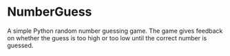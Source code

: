 # NumberGuess
A simple Python random number guessing game. The game gives feedback on whether the guess is too high or too low until the correct number is guessed.
